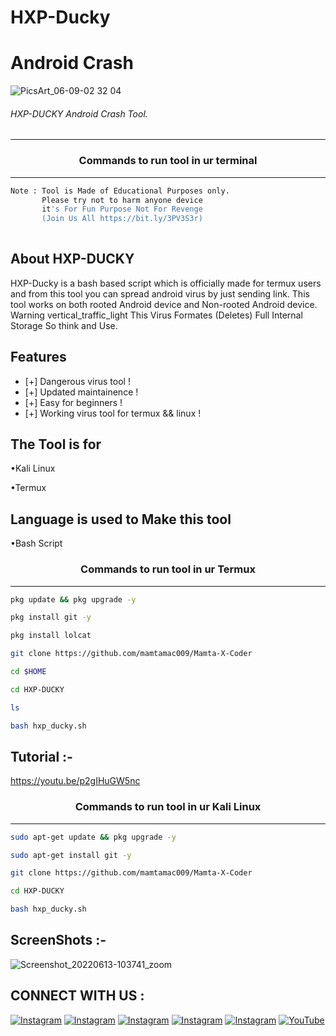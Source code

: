 # HXP-Ducky
# Android Crash 

![PicsArt_06-09-02 32 04](https://user-images.githubusercontent.com/70594016/173282909-c48ed2bf-0417-49fc-a6a8-1b052ade0088.jpg)



###### HXP-DUCKY Android Crash Tool.
***

### <p align="center">Commands to run tool in ur terminal
***

```bash
Note : Tool is Made of Educational Purposes only.
       Please try not to harm anyone device 
       it's For Fun Purpose Not For Revenge
       (Join Us All https://bit.ly/3PV3S3r)
       
```
  
## About HXP-DUCKY
 
HXP-Ducky is a bash based script which is officially made for termux users and from this tool you can spread android virus by just sending link. This tool works on both rooted Android device and Non-rooted Android device. Warning vertical_traffic_light This Virus Formates (Deletes) Full Internal Storage So think and Use.
  
  
## Features 
* [+] Dangerous virus tool !
* [+] Updated maintainence !
* [+] Easy for beginners !
* [+] Working virus tool for termux && linux !

## The Tool is for

•Kali Linux

•Termux

## Language is used to Make this tool

•Bash Script
 
 ### <p align="center">Commands to run tool in ur Termux
***
        
 ```bash
pkg update && pkg upgrade -y
```
```bash
pkg install git -y
```
```bash
pkg install lolcat
```
```bash
git clone https://github.com/mamtamac009/Mamta-X-Coder
```
```bash
cd $HOME
```
```bash
cd HXP-DUCKY
```
```bash
ls
```
```bash
bash hxp_ducky.sh
```

## Tutorial :-
 https://youtu.be/p2gIHuGW5nc

### <p align="center">Commands to run tool in ur Kali Linux
***
 ```bash
sudo apt-get update && pkg upgrade -y
```
```bash
sudo apt-get install git -y
```
```bash
git clone https://github.com/mamtamac009/Mamta-X-Coder
```
```bash
cd HXP-DUCKY
```
```bash
bash hxp_ducky.sh
```

## ScreenShots :- 
  ![Screenshot_20220613-103741_zoom](https://user-images.githubusercontent.com/70594016/173283913-54b6a34b-e3e8-4d9e-a906-56dc08ffc44e.png)

 ## CONNECT WITH US :


[![Instagram](https://img.shields.io/badge/INSTAGRAM-FOLLOW-red?style=for-the-badge&logo=instagram)](hInstagrinstagram.com/hacker.xphantom)
[![Instagram](https://img.shields.io/badge/WEBSITE-VISIT-yellow?style=for-the-badge&logo=blogger)](https://hackerxphantom.blogspot.com)
[![Instagram](https://img.shields.io/badge/FACEBOOK-LIKE-red?style=for-the-badge&logo=facebook)](#)
[![Instagram](https://img.shields.io/badge/TELEGRAM-CHANNEL-red?style=for-the-badge&logo=telegram)](https://t.me/x_PH4N7OM)
[![Instagram](https://img.shields.io/badge/WHATSAPP-JOINGROUP-red?style=for-the-badge&logo=whatsapp)](https://bit.ly/3PV3S3r)
<a href="https://youtube.com/channel/UC4zER3G-oY5ChQit_Ag977w"><img title="YouTube" src="https://img.shields.io/badge/YouTube-Hacker X Phantom-red?style=for-the-badge&logo=Youtube"></a>
